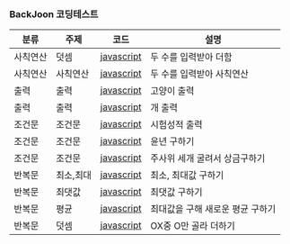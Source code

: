 ### BackJoon 코딩테스트

| 분류     | 주제      | 코드                                                   | 설명                             |
| -------- | --------- | ------------------------------------------------------ | -------------------------------- |
| 사칙연산 | 덧셈      | [javascript](https://www.acmicpc.net/source/51722871)  | 두 수를 입력받아 더함            |
| 사칙연산 | 사칙연산  | [javascript](https://www.acmicpc.net/source/51723622)  | 두 수를 입력받아 사칙연산        |
| 출력     | 출력      | [javascript](https://www.acmicpc.net/source/51688629)  | 고양이 출력                      |
| 출력     | 출력      | [javascript](https://www.acmicpc.net/source/51685989)  | 개 출력                          |
| 조건문   | 조건문    | [javascript](https://www.acmicpc.net/source/51730051)  | 시험성적 출력                    |
| 조건문   | 조건문    | [javascript](https://www.acmicpc.net/source/51730437)  | 윤년 구하기                      |
| 조건문   | 조건문    | [javascript](https://www.acmicpc.net/source/51730927)  | 주사위 세개 굴려서 상금구하기    |
| 반복문   | 최소,최대 | [javascript](https://www.acmicpc.net/source/517641690) | 최소, 최대값 구하기              |
| 반복문   | 최댓값    | [javascript](https://www.acmicpc.net/source/51764552)  | 최댓값 구하기                    |
| 반복문   | 평균      | [javascript](https://www.acmicpc.net/source/51765746)  | 최대값을 구해 새로운 평균 구하기 |
| 반복문   | 덧셈      | [javascript](https://www.acmicpc.net/source/51767033)  | OX중 O만 골라 더하기             |
